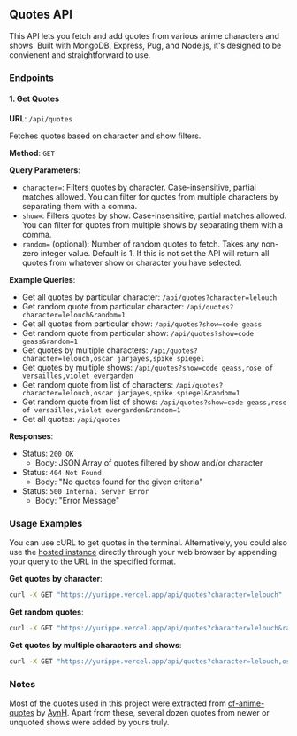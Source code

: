 ## Quotes API

This API lets you fetch and add quotes from various anime characters and shows. Built with MongoDB, Express, Pug, and Node.js, it's designed to be convienent and straightforward to use.

### Endpoints

#### 1. Get Quotes

**URL**: `/api/quotes`

Fetches quotes based on character and show filters.

**Method**: `GET`

**Query Parameters**:
- `character=`: Filters quotes by character. Case-insensitive, partial matches allowed. You can filter for quotes from multiple characters by separating them with a comma.
- `show=`: Filters quotes by show. Case-insensitive, partial matches allowed. You can filter for quotes from multiple shows by separating them with a comma.
- `random=` (optional): Number of random quotes to fetch. Takes any non-zero integer value. Default is 1. If this is not set the API will return all quotes from whatever show or character you have selected.

**Example Queries**:
- Get all quotes by particular character: `/api/quotes?character=lelouch`
- Get random quote from particular character: `/api/quotes?character=lelouch&random=1`
- Get all quotes from particular show: `/api/quotes?show=code geass`
- Get random quote from particular show: `/api/quotes?show=code geass&random=1`
- Get quotes by multiple characters: `/api/quotes?character=lelouch,oscar jarjayes,spike spiegel`
- Get quotes by multiple shows: `/api/quotes?show=code geass,rose of versailles,violet evergarden`
- Get random quote from list of characters: `/api/quotes?character=lelouch,oscar jarjayes,spike spiegel&random=1`
- Get random quote from list of shows: `/api/quotes?show=code geass,rose of versailles,violet evergarden&random=1`
- Get all quotes: `/api/quotes`

**Responses**:
- Status: `200 OK`
  - Body: JSON Array of quotes filtered by show and/or character
- Status: `404 Not Found`
  - Body: "No quotes found for the given criteria"
- Status: `500 Internal Server Error`
  - Body: "Error Message"

### Usage Examples

You can use cURL to get quotes in the terminal. Alternatively, you could also use the [hosted instance](https://yurippe.vercel.app/) directly through your web browser by appending your query to the URL in the specified format.

**Get quotes by character**:
```sh
curl -X GET "https://yurippe.vercel.app/api/quotes?character=lelouch"
```

**Get random quotes**:
```sh
curl -X GET "https://yurippe.vercel.app/api/quotes?character=lelouch&random=2"
```

**Get quotes by multiple characters and shows**:
```sh
curl -X GET "https://yurippe.vercel.app/api/quotes?character=lelouch,oscar&show=code geass,rose of versailles"
```

### Notes

Most of the quotes used in this project were extracted from [cf-anime-quotes](https://github.com/aynh/cf-anime-quotes) by [AynH](https://github.com/aynh). Apart from these, several dozen quotes from newer or unquoted shows were added by yours truly.

